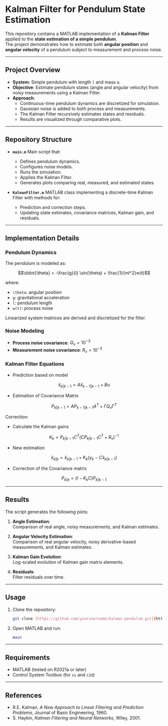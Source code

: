 # Kalman Filter for Pendulum State Estimation

This repository contains a MATLAB implementation of a **Kalman Filter** applied to the **state estimation of a simple pendulum**.  
The project demonstrates how to estimate both **angular position** and **angular velocity** of a pendulum subject to measurement and process noise.

---

## Project Overview

- **System**: Simple pendulum with length `l` and mass `m`.  
- **Objective**: Estimate pendulum states (angle and angular velocity) from noisy measurements using a Kalman Filter.  
- **Approach**:
  - Continuous-time pendulum dynamics are discretized for simulation.  
  - Gaussian noise is added to both process and measurements.  
  - The Kalman Filter recursively estimates states and residuals.  
  - Results are visualized through comparative plots.  

---

## Repository Structure

- **`main.m`** Main script that:
  - Defines pendulum dynamics.  
  - Configures noise models.  
  - Runs the simulation.  
  - Applies the Kalman Filter.  
  - Generates plots comparing real, measured, and estimated states.  

- **`KalmanFilter.m`** MATLAB class implementing a discrete-time Kalman Filter with methods for:
  - Prediction and correction steps.  
  - Updating state estimates, covariance matrices, Kalman gain, and residuals.  

---

## Implementation Details

### Pendulum Dynamics

The pendulum is modeled as:

```math
\ddot{\theta} = -\frac{g}{l} \sin(\theta) + \frac{1}{ml^2}w(t)
```

where:
- `\theta`: angular position  
- `g`: gravitational acceleration  
- `l`: pendulum length  
- `w(t)`: process noise  

Linearized system matrices are derived and discretized for the filter.

### Noise Modeling

- **Process noise covariance**: $Q_v = 10^{-3}$
- **Measurement noise covariance**: $R_v = 10^{-3}$  

### Kalman Filter Equations

- Prediction based on model

```math
\hat{x}_{k|k-1} = A \hat{x}_{k-1|k-1} + Bu
```

- Estimation of Covariance Matrix

```math
P_{k|k-1} = A P_{k-1|k-1} A^T + \Gamma Q_v \Gamma^T
```

Correction:
- Calculate the Kalman gains

```math
K_k = P_{k|k-1} C^T \left(C P_{k|k-1} C^T + R_v\right)^{-1}
```

- New estimation

```math
\hat{x}_{k|k} = \hat{x}_{k|k-1} + K_k (y_k - C \hat{x}_{k|k-1})
```

- Correction of the Covariance matrix

```math
P_{k|k} = (I - K_k C) P_{k|k-1}  
```


---

## Results

The script generates the following plots:

1.  **Angle Estimation**:  
    Comparison of real angle, noisy measurements, and Kalman estimates.

2.  **Angular Velocity Estimation**:  
    Comparison of real angular velocity, noisy derivative-based measurements, and Kalman estimates.

3.  **Kalman Gain Evolution**:  
    Log-scaled evolution of Kalman gain matrix elements.

4.  **Residuals**:  
    Filter residuals over time.

---

## Usage

1.  Clone the repository:
    ```bash
    git clone [https://github.com/yourusername/kalman-pendulum.git](https://github.com/yourusername/kalman-pendulum.git)
    ```
2.  Open MATLAB and run:
    ```matlab
    main
    ```

---

## Requirements

- MATLAB (tested on R2021a or later)  
- Control System Toolbox (for `ss` and `c2d`)  

---

## References

- R.E. Kalman, *A New Approach to Linear Filtering and Prediction Problems*, Journal of Basic Engineering, 1960.  
- S. Haykin, *Kalman Filtering and Neural Networks*, Wiley, 2001.
